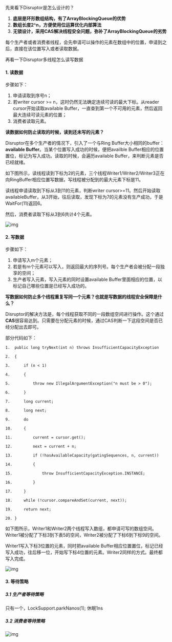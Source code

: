 先来看下Disruptor是怎么设计的？

1. **底层是环形数组结构，有了ArrayBlockingQueue的优势**
2. **数组长度2^n，方便使用位运算优化内部算法**
3. **无锁设计，采用CAS解决线程安全问题，弥补了ArrayBlockingQueue的劣势**

每个生产者或者消费者线程，会先申请可以操作的元素在数组中的位置，申请到之后，直接在该位置写入或者读取数据。



再看一下Disruptor多线程怎么读写数据

#### 1. 读数据

步骤如下：

1. 申请读取到序号n；
2. 若writer cursor >= n，这时仍然无法确定连续可读的最大下标。从reader cursor开始读取available Buffer，一直查到第一个不可用的元素，然后返回最大连续可读元素的位置；
3. 消费者读取元素。



**读数据如何防止读取的时候，读到还未写的元素？**

Disruptor在多个生产者的情况下，引入了一个与Ring Buffer大小相同的buffer：**available Buffer**。当某个位置写入成功的时候，便把availble Buffer相应的位置置位，标记为写入成功。读取的时候，会遍历available Buffer，来判断元素是否已经就绪。

如下图所示，读线程读到下标为2的元素，三个线程Writer1/Writer2/Writer3正在向RingBuffer相应位置写数据，写线程被分配到的最大元素下标是11。

读线程申请读取到下标从3到11的元素，判断writer cursor>=11。然后开始读取availableBuffer，从3开始，往后读取，发现下标为7的元素没有生产成功，于是WaitFor(11)返回6。

然后，消费者读取下标从3到6共计4个元素。

![img](http://pcc.huitogo.club/d7c706cef2efc9061f24ca2330a3f34d)



#### 2. 写数据

步骤如下：

1. 申请写入m个元素；
2. 若是有m个元素可以写入，则返回最大的序列号。每个生产者会被分配一段独享的空间；
3. 生产者写入元素，写入元素的同时设置available Buffer里面相应的位置，以标记自己哪些位置是已经写入成功的。



**写数据如何防止多个线程重复写同一个元素？也就是写数据的线程安全保障是什么？**

Disruptor的解决方法是，每个线程获取不同的一段数组空间进行操作。这个通过**CAS**很容易达到。只需要在分配元素的时候，通过CAS判断一下这段空间是否已经分配出去即可。



部分代码如下：

```
1.  public long tryNext(int n) throws InsufficientCapacityException  

2.  {  

3.      if (n < 1)  

4.      {  

5.          throw new IllegalArgumentException("n must be > 0");  

6.      }  

7.      long current;  

8.      long next;  

9.      do  

10.     {  

11.         current = cursor.get();  

12.         next = current + n;  

13.         if (!hasAvailableCapacity(gatingSequences, n, current))  

14.         {  

15.             throw InsufficientCapacityException.INSTANCE;  

16.         }  

17.     }  

18.     while (!cursor.compareAndSet(current, next));  

19.     return next;  

20. }  
```



如下图所示，Writer1和Writer2两个线程写入数组，都申请可写的数组空间。Writer1被分配了下标3到下表5的空间，Writer2被分配了下标6到下标9的空间。

Writer1写入下标3位置的元素，同时把available Buffer相应位置置位，标记已经写入成功，往后移一位，开始写下标4位置的元素。Writer2同样的方式。最终都写入完成。

![img](http://pcc.huitogo.club/fe4fe30c962c3906c67cbd801b26b12f)



#### 3. 等待策略

##### 3.1 生产者等待策略

只有一个，LockSupport.parkNanos(1); 休眠1ns



##### 3.2 消费者等待策略

![img](http://pcc.huitogo.club/f1e38f8eba04a99e7f186db434ce44b8)